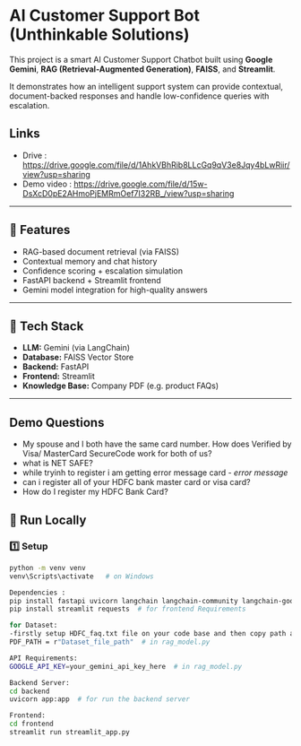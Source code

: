 # AI Customer Support Bot (Unthinkable Solutions)

This project is a smart AI Customer Support Chatbot built using **Google Gemini**, **RAG (Retrieval-Augmented Generation)**, **FAISS**, and **Streamlit**.

It demonstrates how an intelligent support system can provide contextual, document-backed responses and handle low-confidence queries with escalation.

## Links
- Drive : https://drive.google.com/file/d/1AhkVBhRib8LLcGq9qV3e8Jqy4bLwRiir/view?usp=sharing
- Demo video : https://drive.google.com/file/d/15w-DsXcD0pE2AHmoPjEMRmOef7I32RB_/view?usp=sharing

---

## 🧩 Features
- RAG-based document retrieval (via FAISS)
- Contextual memory and chat history
- Confidence scoring + escalation simulation
- FastAPI backend + Streamlit frontend
- Gemini model integration for high-quality answers

---

## 🧠 Tech Stack
- **LLM:** Gemini (via LangChain)
- **Database:** FAISS Vector Store
- **Backend:** FastAPI
- **Frontend:** Streamlit
- **Knowledge Base:** Company PDF (e.g. product FAQs)

---

## Demo Questions
- My spouse and I both have the same card number. How does Verified by Visa/ MasterCard SecureCode work for both of us?
- what is NET SAFE?
- while tryinh to register i am getting error message card - *error message*
- can i register all of your HDFC bank master card or visa card?
- How do I register my HDFC Bank Card?

## 🚀 Run Locally

### 1️⃣ Setup 
```bash
python -m venv venv
venv\Scripts\activate   # on Windows

Dependencies :
pip install fastapi uvicorn langchain langchain-community langchain-google-genai faiss-cpu pypdf python-dotenv
pip install streamlit requests  # for frontend Requirements

for Dataset:
-firstly setup HDFC_faq.txt file on your code base and then copy path and paste on rag_model.py
PDF_PATH = r"Dataset_file_path"  # in rag_model.py

API Requirements:
GOOGLE_API_KEY=your_gemini_api_key_here  # in rag_model.py

Backend Server:
cd backend
uvicorn app:app  # for run the backend server

Frontend:
cd frontend
streamlit run streamlit_app.py


